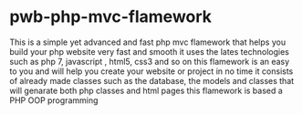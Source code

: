 # pwb-php-mvc-flamework
This is a simple yet advanced and fast  php mvc flamework that helps you build your php website very fast and smooth
it uses the lates technologies such as php 7, javascript , html5, css3 and so on
this flamework is an easy to you and will help you create your website or project in no time
it consists of already made classes such as the database, the models and classes that will genarate both php classes and html pages
this flamework is based a PHP  OOP programming 
